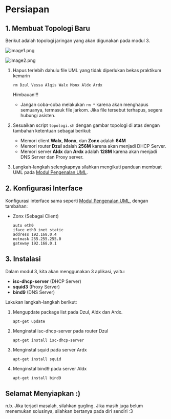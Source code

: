 # Persiapan

## 1. Membuat Topologi Baru

Berikut adalah topologi jaringan yang akan digunakan pada modul 3.

![image1.png](https://github.com/aldonesia/ModulJarkomInformatikaITTS/blob/modul-3/img/image1.png?raw=true)

![image2.png](https://github.com/aldonesia/ModulJarkomInformatikaITTS/blob/modul-3/img/image2.png?raw=true)



1. Hapus terlebih dahulu file UML yang tidak diperlukan bekas praktikum kemarin

   ```
   rm Dzul Vessa Alqis Walx Monx Aldx Ardx
   ```

   Himbauan!!!

   - Jangan coba-coba melakukan `rm *` karena akan menghapus semuanya, termasuk file jarkom. Jika file tersebut terhapus, segera hubungi asisten.

2. Sesuaikan script `topologi.sh` dengan gambar topologi di atas dengan tambahan ketentuan sebagai berikut:

   - Memori client **Walx**, **Monx**, dan **Zonx** adalah **64M**
   - Memori router **Dzul** adalah **256M** karena akan menjadi DHCP Server.
   - Memori server **Aldx** dan **Ardx** adalah **128M** karena akan menjadi DNS Server dan Proxy server.

3. Langkah-langkah selengkapnya silahkan mengikuti panduan membuat UML pada [Modul Pengenalan UML](https://github.com/rohanaq/Modul-Pengenalan-UML).



## 2. Konfigurasi Interface

Konfigurasi interface sama seperti [Modul Pengenalan UML](https://github.com/aldonesia/ModulJarkomInformatikaITTS/tree/modul-1/modul1.5), dengan tambahan:

- Zonx (Sebagai Client)

  ```
  auto eth0
  iface eth0 inet static
  address 192.168.0.4
  netmask 255.255.255.0
  gateway 192.168.0.1
  ```



## 3. Instalasi

Dalam modul 3, kita akan menggunakan 3 aplikasi, yaitu:

- **isc-dhcp-server** (DHCP Server)
- **squid3** (Proxy Server)
- **bind9** (DNS Server)

Lakukan langkah-langkah berikut:

1. Mengupdate package list pada Dzul, Aldx dan Ardx.

   ```
   apt-get update
   ```

2. Menginstal isc-dhcp-server pada router Dzul

   ```
   apt-get install isc-dhcp-server
   ```

3. Menginstal squid pada server Ardx

   ```
   apt-get install squid
   ```

4. Menginstal bind9 pada server Aldx

   ```
   apt-get install bind9
   ```



## Selamat Menyiapkan :)

n.b. Jika terjadi masalah, silahkan gugling. Jika masih juga belum menemukan solusinya, silahkan bertanya pada diri sendiri :3
